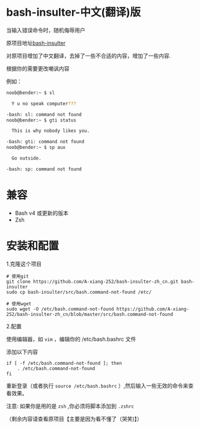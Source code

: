 # bash-insulter-中文(翻译)版
当输入错误命令时，随机侮辱用户

原项目地址[bash-insulter](https://github.com/hkbakke/bash-insulter)

对原项目增加了中文翻译，去掉了一些不合适的内容，增加了一些内容.

根据你的需要更改嘲讽内容

例如：

```bash
noob@bender:~ $ sl

  Y u no speak computer???

-bash: sl: command not found
noob@bender:~ $ gti status

  This is why nobody likes you.

-bash: gti: command not found
noob@bender:~ $ sp aux

  Go outside.

-bash: sp: command not found
```

# 兼容
* Bash v4 或更新的版本
* Zsh

# 安装和配置

1.克隆这个项目

    # 使用git
    git clone https://github.com/A-xiang-252/bash-insulter-zh_cn.git bash-insulter
    sudo cp bash-insulter/src/bash.command-not-found /etc/

    # 使用wget
    sudo wget -O /etc/bash.command-not-found https://github.com/A-xiang-252/bash-insulter-zh_cn/blob/master/src/bash.command-not-found

2.配置

使用编辑器，如 `vim` ，编辑你的 /etc/bash.bashrc 文件

添加以下内容

```
if [ -f /etc/bash.command-not-found ]; then
    . /etc/bash.command-not-found
fi
```
重新登录（或者执行 `source /etc/bash.bashrc` ）,然后输入一些无效的命令来查看效果。


注意: 如果你是用的是 `zsh` ,你必须将脚本添加到 `.zshrc`

（剩余内容请查看原项目【主要是因为看不懂了（哭笑)】）
